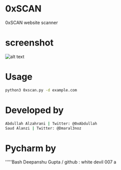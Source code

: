 # 0xSCAN
 0xSCAN website scanner

# screenshot

![alt text](https://github.com/0xAbdullah/0xSCAN/blob/master/Screenshot.png)

# Usage
```bash
python3 0xscan.py -d example.com

```
# Developed by
``` bash
Abdullah Alzahrani | Twitter: @0xAbdullah
Saud Alanzi | Twitter: @Dmaral3noz
```
# Pycharm by
'''''Bash
Deepanshu Gupta / github : white devil  007 a

